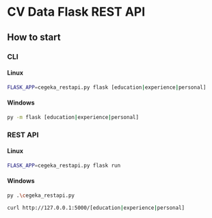 # CV Data Flask REST API

## How to start

### CLI

#### Linux
```sh
FLASK_APP=cegeka_restapi.py flask [education|experience|personal]
```

#### Windows
```sh
py -m flask [education|experience|personal]
```

### REST API

#### Linux
```sh
FLASK_APP=cegeka_restapi.py flask run
```

#### Windows
```sh
py .\cegeka_restapi.py

curl http://127.0.0.1:5000/[education|experience|personal]
```
